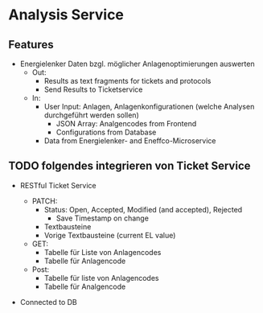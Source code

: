 # Analysis Service

## Features
- Energielenker Daten bzgl. möglicher Anlagenoptimierungen auswerten
    - Out: 
        - Results as text fragments for tickets and protocols
        - Send Results to Ticketservice
    - In:
        - User Input: Anlagen, Anlagenkonfigurationen (welche Analysen durchgeführt werden sollen)
            - JSON Array: Analgencodes from Frontend
            - Configurations from Database
        - Data from Energielenker- and Eneffco-Microservice


## TODO folgendes integrieren von Ticket Service
- RESTful Ticket Service
    - PATCH:
        - Status: Open, Accepted, Modified (and accepted), Rejected
            - Save Timestamp on change
        - Textbausteine
        - Vorige Textbausteine (current EL value)
    - GET:
        - Tabelle für Liste von Anlagencodes
        - Tabelle für Anlagencode
    - Post:
        - Tabelle für liste von Anlagencodes
        - Tabelle für Analgencode

- Connected to DB